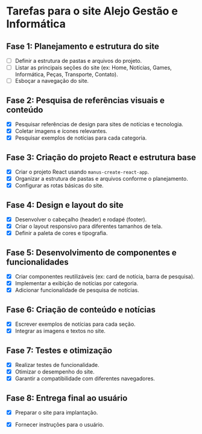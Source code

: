 # Tarefas para o site Alejo Gestão e Informática

## Fase 1: Planejamento e estrutura do site
- [ ] Definir a estrutura de pastas e arquivos do projeto.
- [ ] Listar as principais seções do site (ex: Home, Notícias, Games, Informática, Peças, Transporte, Contato).
- [ ] Esboçar a navegação do site.

## Fase 2: Pesquisa de referências visuais e conteúdo
- [x] Pesquisar referências de design para sites de notícias e tecnologia.
- [x] Coletar imagens e ícones relevantes.
- [x] Pesquisar exemplos de notícias para cada categoria.

## Fase 3: Criação do projeto React e estrutura base
- [x] Criar o projeto React usando `manus-create-react-app`.
- [x] Organizar a estrutura de pastas e arquivos conforme o planejamento.
- [x] Configurar as rotas básicas do site.

## Fase 4: Design e layout do site
- [x] Desenvolver o cabeçalho (header) e rodapé (footer).
- [x] Criar o layout responsivo para diferentes tamanhos de tela.
- [x] Definir a paleta de cores e tipografia.

## Fase 5: Desenvolvimento de componentes e funcionalidades
- [x] Criar componentes reutilizáveis (ex: card de notícia, barra de pesquisa).
- [x] Implementar a exibição de notícias por categoria.
- [x] Adicionar funcionalidade de pesquisa de notícias.

## Fase 6: Criação de conteúdo e notícias
- [x] Escrever exemplos de notícias para cada seção.
- [x] Integrar as imagens e textos no site.

## Fase 7: Testes e otimização
- [x] Realizar testes de funcionalidade.
- [x] Otimizar o desempenho do site.
- [x] Garantir a compatibilidade com diferentes navegadores.

## Fase 8: Entrega final ao usuário
- [x] Preparar o site para implantação.
- [x] Fornecer instruções para o usuário.


